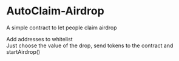 # AutoClaim-Airdrop
A simple contract to let people claim airdrop
  
Add addresses to whitelist  
Just choose the value of the drop, send tokens to the contract and startAirdrop()
